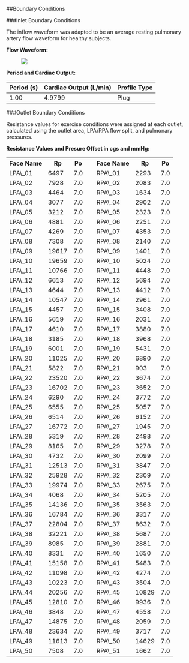 ##Boundary Conditions

###Inlet Boundary Conditions

The inflow waveform was adapted to be an average resting pulmonary artery flow waveform for healthy subjects.

**Flow Waveform:**

<figure>
  <img class="svImg svImgMd" src="clinical/coronary/imgs/inflow.jpg"> 
  <figcaption class="svCaption" ></figcaption>
</figure>

**Period and Cardiac Output:**
<table class="table table-bordered">
<thead>
<tr>
  <th>Period (s)</th>
  <th>Cardiac Output (L/min)</th>
  <th>Profile Type</th>
</tr>
</thead>
<tr>
  <td>1.00</td>
  <td>4.9799</td>
  <td>Plug</td>
</tr>
</table>

###Outlet Boundary Conditions

Resistance values for exercise conditions were assigned at each outlet, calculated using the outlet area, LPA/RPA flow split, and pulmonary pressures.

**Resistance Values and Presure Offset in cgs and mmHg:**
<table class="table table-bordered">
<tr><th>Face Name </th><th>Rp </th><th>Po </th><th>&nbsp;</th><th>Face Name </th><th>Rp </th><th>Po </th></tr>
 <tr><td>LPA\_01 </td><td>6497</td><td>7.0</td><td>&nbsp;</td><td>RPA\_01 </td><td>2293</td><td>7.0</td></tr>
 <tr><td>LPA\_02 </td><td>7928</td><td>7.0</td><td>&nbsp;</td><td>RPA\_02 </td><td>2083</td><td>7.0</td></tr>
 <tr><td>LPA\_03 </td><td>4464</td><td>7.0</td><td>&nbsp;</td><td>RPA\_03 </td><td>1634</td><td>7.0</td></tr>
 <tr><td>LPA\_04 </td><td>3077</td><td>7.0</td><td>&nbsp;</td><td>RPA\_04 </td><td>2902</td><td>7.0</td></tr>
 <tr><td>LPA\_05 </td><td>3212</td><td>7.0</td><td>&nbsp;</td><td>RPA\_05 </td><td>2323</td><td>7.0</td></tr>
 <tr><td>LPA\_06 </td><td>4881</td><td>7.0</td><td>&nbsp;</td><td>RPA\_06 </td><td>2251</td><td>7.0</td></tr>
 <tr><td>LPA\_07 </td><td>4269</td><td>7.0</td><td>&nbsp;</td><td>RPA\_07 </td><td>4353</td><td>7.0</td></tr>
 <tr><td>LPA\_08 </td><td>7308</td><td>7.0</td><td>&nbsp;</td><td>RPA\_08 </td><td>2140</td><td>7.0</td></tr>
 <tr><td>LPA\_09 </td><td>19617</td><td>7.0</td><td>&nbsp;</td><td>RPA\_09 </td><td>1401</td><td>7.0</td></tr>
 <tr><td>LPA\_10 </td><td>19659</td><td>7.0</td><td>&nbsp;</td><td>RPA\_10 </td><td>5024</td><td>7.0</td></tr>
 <tr><td>LPA\_11 </td><td>10766</td><td>7.0</td><td>&nbsp;</td><td>RPA\_11 </td><td>4448</td><td>7.0</td></tr>
 <tr><td>LPA\_12 </td><td>6613</td><td>7.0</td><td>&nbsp;</td><td>RPA\_12 </td><td>5694</td><td>7.0</td></tr>
 <tr><td>LPA\_13 </td><td>4644</td><td>7.0</td><td>&nbsp;</td><td>RPA\_13 </td><td>4412</td><td>7.0</td></tr>
 <tr><td>LPA\_14 </td><td>10547</td><td>7.0</td><td>&nbsp;</td><td>RPA\_14 </td><td>2961</td><td>7.0</td></tr>
 <tr><td>LPA\_15 </td><td>4457</td><td>7.0</td><td>&nbsp;</td><td>RPA\_15 </td><td>3408</td><td>7.0</td></tr>
 <tr><td>LPA\_16 </td><td>5619</td><td>7.0</td><td>&nbsp;</td><td>RPA\_16 </td><td>2031</td><td>7.0</td></tr>
 <tr><td>LPA\_17 </td><td>4610</td><td>7.0</td><td>&nbsp;</td><td>RPA\_17 </td><td>3880</td><td>7.0</td></tr>
 <tr><td>LPA\_18 </td><td>3185</td><td>7.0</td><td>&nbsp;</td><td>RPA\_18 </td><td>3968</td><td>7.0</td></tr>
 <tr><td>LPA\_19 </td><td>6001</td><td>7.0</td><td>&nbsp;</td><td>RPA\_19 </td><td>5431</td><td>7.0</td></tr>
 <tr><td>LPA\_20 </td><td>11025</td><td>7.0</td><td>&nbsp;</td><td>RPA\_20 </td><td>6890</td><td>7.0</td></tr>
 <tr><td>LPA\_21 </td><td>5822</td><td>7.0</td><td>&nbsp;</td><td>RPA\_21 </td><td>903</td><td>7.0</td></tr>
 <tr><td>LPA\_22 </td><td>23520</td><td>7.0</td><td>&nbsp;</td><td>RPA\_22 </td><td>3674</td><td>7.0</td></tr>
 <tr><td>LPA\_23 </td><td>16702</td><td>7.0</td><td>&nbsp;</td><td>RPA\_23 </td><td>3652</td><td>7.0</td></tr>
 <tr><td>LPA\_24 </td><td>6290</td><td>7.0</td><td>&nbsp;</td><td>RPA\_24 </td><td>3772</td><td>7.0</td></tr>
 <tr><td>LPA\_25 </td><td>6555</td><td>7.0</td><td>&nbsp;</td><td>RPA\_25 </td><td>5057</td><td>7.0</td></tr>
 <tr><td>LPA\_26 </td><td>6514</td><td>7.0</td><td>&nbsp;</td><td>RPA\_26 </td><td>6152</td><td>7.0</td></tr>
 <tr><td>LPA\_27 </td><td>16772</td><td>7.0</td><td>&nbsp;</td><td>RPA\_27 </td><td>1945</td><td>7.0</td></tr>
 <tr><td>LPA\_28 </td><td>5319</td><td>7.0</td><td>&nbsp;</td><td>RPA\_28 </td><td>2498</td><td>7.0</td></tr>
 <tr><td>LPA\_29 </td><td>8165</td><td>7.0</td><td>&nbsp;</td><td>RPA\_29 </td><td>3278</td><td>7.0</td></tr>
 <tr><td>LPA\_30 </td><td>4732</td><td>7.0</td><td>&nbsp;</td><td>RPA\_30 </td><td>2099</td><td>7.0</td></tr>
 <tr><td>LPA\_31 </td><td>12513</td><td>7.0</td><td>&nbsp;</td><td>RPA\_31 </td><td>3847</td><td>7.0</td></tr>
 <tr><td>LPA\_32 </td><td>25928</td><td>7.0</td><td>&nbsp;</td><td>RPA\_32 </td><td>2309</td><td>7.0</td></tr>
 <tr><td>LPA\_33 </td><td>19974</td><td>7.0</td><td>&nbsp;</td><td>RPA\_33 </td><td>2675</td><td>7.0</td></tr>
 <tr><td>LPA\_34 </td><td>4068</td><td>7.0</td><td>&nbsp;</td><td>RPA\_34 </td><td>5205</td><td>7.0</td></tr>
 <tr><td>LPA\_35 </td><td>14136</td><td>7.0</td><td>&nbsp;</td><td>RPA\_35 </td><td>3563</td><td>7.0</td></tr>
 <tr><td>LPA\_36 </td><td>16784</td><td>7.0</td><td>&nbsp;</td><td>RPA\_36 </td><td>3317</td><td>7.0</td></tr>
 <tr><td>LPA\_37 </td><td>22804</td><td>7.0</td><td>&nbsp;</td><td>RPA\_37 </td><td>8632</td><td>7.0</td></tr>
 <tr><td>LPA\_38 </td><td>32221</td><td>7.0</td><td>&nbsp;</td><td>RPA\_38 </td><td>5687</td><td>7.0</td></tr>
 <tr><td>LPA\_39 </td><td>8985</td><td>7.0</td><td>&nbsp;</td><td>RPA\_39 </td><td>2881</td><td>7.0</td></tr>
 <tr><td>LPA\_40 </td><td>8331</td><td>7.0</td><td>&nbsp;</td><td>RPA\_40 </td><td>1650</td><td>7.0</td></tr>
 <tr><td>LPA\_41 </td><td>15158</td><td>7.0</td><td>&nbsp;</td><td>RPA\_41 </td><td>5483</td><td>7.0</td></tr>
 <tr><td>LPA\_42 </td><td>11098</td><td>7.0</td><td>&nbsp;</td><td>RPA\_42 </td><td>4274</td><td>7.0</td></tr>
 <tr><td>LPA\_43 </td><td>10223</td><td>7.0</td><td>&nbsp;</td><td>RPA\_43 </td><td>3504</td><td>7.0</td></tr>
 <tr><td>LPA\_44 </td><td>20256</td><td>7.0</td><td>&nbsp;</td><td>RPA\_45 </td><td>10829</td><td>7.0</td></tr>
 <tr><td>LPA\_45 </td><td>12810</td><td>7.0</td><td>&nbsp;</td><td>RPA\_46 </td><td>9936</td><td>7.0</td></tr>
 <tr><td>LPA\_46 </td><td>3848</td><td>7.0</td><td>&nbsp;</td><td>RPA\_47 </td><td>4558</td><td>7.0</td></tr>
 <tr><td>LPA\_47 </td><td>14875</td><td>7.0</td><td>&nbsp;</td><td>RPA\_48 </td><td>2059</td><td>7.0</td></tr>
 <tr><td>LPA\_48 </td><td>23634</td><td>7.0</td><td>&nbsp;</td><td>RPA\_49 </td><td>3717</td><td>7.0</td></tr>
 <tr><td>LPA\_49 </td><td>11613</td><td>7.0</td><td>&nbsp;</td><td>RPA\_50 </td><td>14629</td><td>7.0</td></tr>
 <tr><td>LPA\_50 </td><td>7508</td><td>7.0</td><td>&nbsp;</td><td>RPA\_51 </td><td>1662</td><td>7.0</td></tr>
</table>

